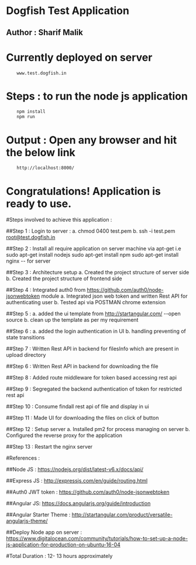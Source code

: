 # Dogfish Test Application 

## Author : Sharif Malik

# Currently deployed on server
        www.test.dogfish.in

# Steps : to run the node js application
        npm install
        npm run
        
# Output : Open any browser and hit the below link
        http://localhost:8000/

# Congratulations! Application is ready to use.

#Steps involved to achieve this application : 

##Step 1 : Login to server : 
	a. chmod 0400 test.pem
	b. ssh -i test.pem root@test.dogfish.in

##Step 2 : Install all require application on server machine via apt-get
	i.e sudo apt-get install nodejs
	sudo apt-get install npm 
	sudo apt-get install nginx -- for server

##Step 3 : Architecture setup 
	 a. Created the project structure of server side
	 b. Created the project structure of frontend side

##Step 4 : Integrated auth0 from https://github.com/auth0/node-jsonwebtoken module
	 a. Integrated json web token and written Rest API for authenticating user
	 b. Tested api via POSTMAN chrome extension
	
##Step 5 : a. added the ui template from http://startangular.com/ --open source
	 b. clean up the template as per my requirement

##Step 6 : a. added the login authentication in UI 
	 b. handling preventing of state transitions

##Step 7 : Written Rest API in backend for filesInfo which are present in upload directory

##Step 6 : Written Rest API in backend for downloading the file 

##Step 8 : Added route middleware for token based accessing rest api 

##Step 9 : Segregated the backend authentication of token for restricted rest api

##Step 10 : Consume findall rest api of file and display in ui

##Step 11 : Made UI for downloading the files on click of button

##Step 12 : Setup server
	a. Installed pm2 for process managing on server
	b. Configured the reverse proxy for the application

##Step 13 : Restart the nginx server

#References : 

##Node JS :
	https://nodejs.org/dist/latest-v6.x/docs/api/

##Express JS :
	http://expressjs.com/en/guide/routing.html

##Auth0 JWT token :
	https://github.com/auth0/node-jsonwebtoken 

##Angular JS:
	https://docs.angularjs.org/guide/introduction

##Angular Starter Theme :
	http://startangular.com/product/versatile-angularjs-theme/ 

##Deploy Node app on server :
	https://www.digitalocean.com/community/tutorials/how-to-set-up-a-node-js-application-for-production-on-ubuntu-16-04

#Total Duration : 12- 13 hours approximately

